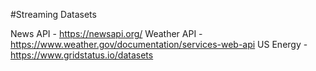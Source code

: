 #Streaming Datasets

News API - https://newsapi.org/
Weather API - https://www.weather.gov/documentation/services-web-api 
US Energy - https://www.gridstatus.io/datasets 
